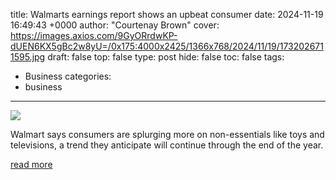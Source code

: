 title: Walmarts earnings report shows an upbeat consumer
date: 2024-11-19 16:49:43 +0000
author: "Courtenay Brown"
cover: https://images.axios.com/9GyORrdwKP-dUEN6KX5gBc2w8yU=/0x175:4000x2425/1366x768/2024/11/19/1732026711595.jpg
draft: false
top: false
type: post
hide: false
toc: false
tags:
  - Business
categories:
  - business
---

![](https://images.axios.com/9GyORrdwKP-dUEN6KX5gBc2w8yU=/0x175:4000x2425/1366x768/2024/11/19/1732026711595.jpg)

Walmart says consumers are splurging more on non-essentials like toys and televisions, a trend they anticipate will continue through the end of the year.

[read more](https://www.axios.com/2024/11/19/walmart-stock-consumer-shopping-economy)
